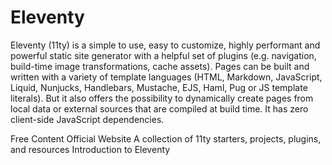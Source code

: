 # Eleventy

Eleventy (11ty) is a simple to use, easy to customize, highly performant and powerful static site generator with a helpful set of plugins (e.g. navigation, build-time image transformations, cache assets). Pages can be built and written with a variety of template languages (HTML, Markdown, JavaScript, Liquid, Nunjucks, Handlebars, Mustache, EJS, Haml, Pug or JS template literals). But it also offers the possibility to dynamically create pages from local data or external sources that are compiled at build time. It has zero client-side JavaScript dependencies.

<ResourceGroupTitle>Free Content</ResourceGroupTitle>
<BadgeLink colorScheme='blue' badgeText='Official Website' href='https://www.11ty.dev/'>Official Website</BadgeLink>
<BadgeLink colorScheme='yellow' badgeText='Read' href='https://11ty.rocks/'>A collection of 11ty starters, projects, plugins, and resources</BadgeLink>
<BadgeLink badgeText='Watch' href='https://www.youtube.com/watch?v=-dM6AmNmMFA'>Introduction to Eleventy</BadgeLink>


